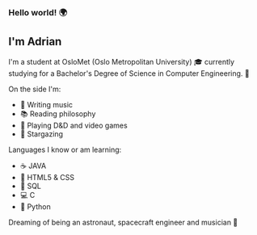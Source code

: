 ### Hello world! :earth_africa:

I'm Adrian
----------
I'm a student at OsloMet (Oslo Metropolitan University) :mortar_board:
currently studying for a Bachelor's Degree of Science in Computer Engineering. :floppy_disk:

On the side I'm:
- :guitar: Writing music
- :books: Reading philosophy
- :dragon: Playing D&D and video games
- :milky_way: Stargazing

Languages I know or am learning:
- :coffee: JAVA
- :newspaper: HTML5 & CSS
- :open_file_folder: SQL
- :computer: C
- :snake: Python

Dreaming of being an astronaut, spacecraft engineer and musician :rocket:
